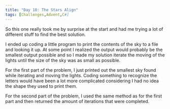 ```yaml
---
title: "Day 10: The Stars Align"
tags: [Challenges,Advent,C#]
---
```

So this one really took me by surprise at the start and had me trying a lot of different stuff to find the best solution.

<!-- truncate -->

I ended up coding a little program to print the contents of the sky to a file and looking it up. At some point I realized the output would probably be the smallest output possible and so I made my solution iterate the moving of the lights until the size of the sky was as small as possible.

For the first part of the problem, I just printed out the smallest sky found while iterating and moving the lights. Coding something to recognize the letters would have been a lot more complicated considering I had no idea the shape they used to print them.

For the second part of the problem, I used the same method as for the first part and then returned the amount of iterations that were completed.
